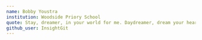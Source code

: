 ```yaml
---
name: Bobby Youstra
institution: Woodside Priory School
quote: Stay, dreamer, in your world for me. Daydreamer, dream your heart away.
github_user: InsightGit
---
```


